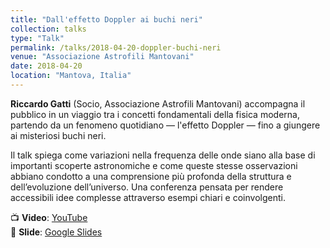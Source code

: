 ```yaml
---
title: "Dall'effetto Doppler ai buchi neri"
collection: talks
type: "Talk"
permalink: /talks/2018-04-20-doppler-buchi-neri
venue: "Associazione Astrofili Mantovani"
date: 2018-04-20
location: "Mantova, Italia"
---
```

**Riccardo Gatti** (Socio, Associazione Astrofili Mantovani) accompagna il pubblico in un viaggio tra i concetti fondamentali della fisica moderna, partendo da un fenomeno quotidiano — l'effetto Doppler — fino a giungere ai misteriosi buchi neri.

Il talk spiega come variazioni nella frequenza delle onde siano alla base di importanti scoperte astronomiche e come queste stesse osservazioni abbiano condotto a una comprensione più profonda della struttura e dell’evoluzione dell’universo. Una conferenza pensata per rendere accessibili idee complesse attraverso esempi chiari e coinvolgenti.

📺 **Video**: [YouTube](https://www.youtube.com/watch?v=_kMhOes90vw)  
📑 **Slide**: [Google Slides](https://docs.google.com/presentation/d/12HSDGetR3llGfHYdqqxO6pUvUdKpFKod3iBk2cpR0Tg/edit?slide=id.p1#slide=id.p1)
